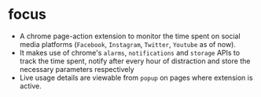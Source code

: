 # focus
* A chrome page-action extension to monitor the time spent on social media platforms (`Facebook`, `Instagram`, `Twitter`, `Youtube` as of now).
* It makes use of chrome's `alarms`, `notifications` and `storage` APIs to track the time spent, notify after every hour of distraction and store the necessary parameters respectively
* Live usage details are viewable from `popup` on pages where extension is active.
